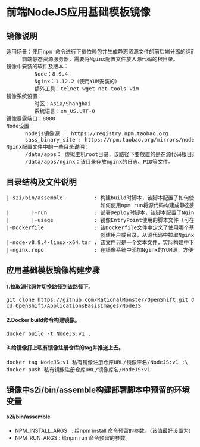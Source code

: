 # 前端NodeJS应用基础模板镜像
## 镜像说明
<pre>
适用场景：使用npm 命令进行下载依赖包并生成静态资源文件的前后端分离的纯前端应用，该镜像中使用Nginx作为
	 前端静态资源服务器，需要将Nginx配置文件放入源代码的根目录。
镜像中安装的软件及版本：
         Node：8.9.4
         Nginx：1.12.2（使用YUM安装的）
         额外工具：telnet wget net-tools vim
镜像系统设置：
         时区：Asia/Shanghai
         系统语言：en_US.UTF-8
镜像暴露端口：8080
Node设置：
      nodejs镜像源 ： https://registry.npm.taobao.org
      sass_binary_site : https://npm.taobao.org/mirrors/node-sass
Nginx配置文件中的一些目录说明：
      /data/apps： 虚拟主机root目录，该路径下要放置的是在源代码根目录下通过npm run命令生成的静态资源文件夹dist目录。
      /data/apps/nginx：该目录存放nginx的日志、PID等文件。
</pre>
## 目录结构及文件说明
<pre>
|-s2i/bin/assemble          : 构建build时脚本，该脚本配置了如何使用npm install命令下载依赖仓库，
                              如何使用npm run将源代码构建成静态资源文件。
|       |-run               : 部署Deploy时脚本，该脚本配置了Nginx 的启动命令,以tail -f 查看nginx访问日志为POD的EntryPoint。
|       |-usage             : 镜像EntryPoint使用的脚本文件（可在里面定义一些使用使用镜像使用说明）。
|-Dockerfile                : 该Dockerfile文件中定义了使用哪个基础镜像，如何安装配置Node、Nginx及其他常用工具，
                              创建用户或目录，从源代码中拉取Nginx配置文件等操作。
|-node-v8.9.4-linux-x64.tar : 该文件只是一个文本文件，实际构建中下载真实的Node tar包进行替换。
|-nginx.repo                : 在镜像系统中添加Nginx的YUM源，方便使用YUM安装Nginx。
</pre>
## 应用基础模板镜像构建步骤
#### 1.拉取源代码并切换路径到该路径下。
<pre>
git clone https://github.com/RationalMonster/OpenShift.git OpenShift -b master ;\
cd OpenShift/ApplicationsBasisImages/NodeJS
</pre>
#### 2.Docker build命令构建镜像。
<pre>
docker build -t NodeJS:v1 .
</pre>
#### 3.给镜像打上私有镜像注册仓库的tag并推送上去。
<pre>
docker tag NodeJS:v1 私有镜像注册仓库URL/镜像库名/NodeJS:v1 ;\
docker push 私有镜像注册仓库URL/镜像库名/NodeJS:v1
</pre>

## 镜像中s2i/bin/assemble构建部署脚本中预留的环境变量
#### s2i/bin/assemble
 - NPM\_INSTALL\_ARGS   : 给npm install 命令预留的参数。（该值最好设置为）
 - NPM\_RUN\_ARGS : 给npm run 命令预留的参数。
